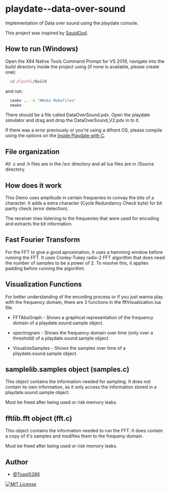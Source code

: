 
# playdate--data-over-sound

Implementation of Data over sound using the playdate console.

This project was inspired by [SquidGod](https://www.youtube.com/@SquidGodDev).


## How to run (Windows)

Open the X64 Native Tools Command Prompt for VS 2019, navigate into the build directory inside the project using (if none is available, please create one):

```bash
  cd /[path]/build
```
and run:

```bash
  cmake .. -G "NMake Makefiles"
  nmake
```
There should be a file called DataOverSound.pdx. Open the playdate simulator and drag and drop the DataOverSound_V2.pdx in to it.

If there was a error previously or you're using a difrent OS, please compile using the options on the [Inside Playdate with C](https://sdk.play.date/2.5.0/Inside%20Playdate%20with%20C.html#_building_for_the_simulator_using_nmake).


## File organization

All .c and .h files are in the /src directory and all lua files are in /Source directory.

## How does it work

This Demo uses amplitude in certain frequenies to convay the bits of a character. It adds a extra character (Cycle Redundancy Check byte) for bit parity check (error detection).

The receiver tries listening to the frequenies that were used for encoding and extracts the bit information.

## Fast Fourier Transform

For the FFT to give a good aproximation, it uses a hamming window before running the FFT. It uses Cooley-Tukey radix-2 FFT algorithm that does need the number of samples to be a power of 2. To resolve this, it applies padding before running the algorithm.

## Visualization Functions

For better understanding of the encoding process or if you just wanna play with the frequency domain, there are 3 functions in the fftVisualization.lua file.

- FFTAbsGraph - Shows a graphical representation of the frequency domain of a playdate.sound.sample object.

- spectrogram - Shows the frequency domain over time (only over a threshold) of a playdate.sound.sample object.

- VisualizeSamples - Shows the samples over time of a playdate.sound.sample object.

## samplelib.samples object (samples.c)

This object contains the information needed for sampling. It does not contain its own information, as it only access the information stored in a playdate.sound.sample object.

Must be freed after being used or risk memory leaks.

## fftlib.fft object (fft.c)

This object contains the information needed to run the FFT. It does contain a copy of it's samples and modifies them to the frequeny domain.

Must be freed after being used or risk memory leaks.

## Author

- [@Toast5286](https://github.com/Toast5286)


[![MIT License](https://img.shields.io/badge/License-MIT-green.svg)](https://choosealicense.com/licenses/mit/)


